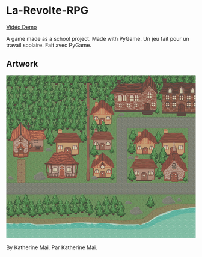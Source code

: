 # La-Revolte-RPG

[Vidéo Demo](https://youtu.be/eaARMqgMDpw)

A game made as a school project. Made with PyGame. Un jeu fait pour un travail scolaire. Fait avec PyGame.

## Artwork

![Screenshot](Screenshot.png "Screenshot")

By Katherine Mai. Par Katherine Mai.

